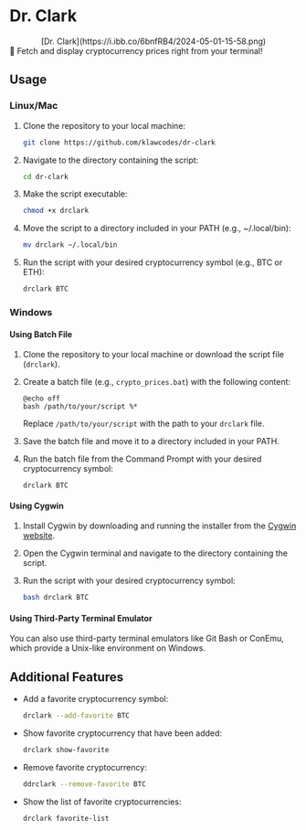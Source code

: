 
# Dr. Clark

<div style="text-align:center">
[Dr. Clark](https://i.ibb.co/6bnfRB4/2024-05-01-15-58.png)
</div>
🚀 Fetch and display cryptocurrency prices right from your terminal!

## Usage

### Linux/Mac

1. Clone the repository to your local machine:

    ```bash
    git clone https://github.com/klawcodes/dr-clark
    ```

2. Navigate to the directory containing the script:

    ```bash
    cd dr-clark
    ```

3. Make the script executable:

    ```bash
    chmod +x drclark
    ```

4. Move the script to a directory included in your PATH (e.g., ~/.local/bin):

    ```bash
    mv drclark ~/.local/bin
    ```

5. Run the script with your desired cryptocurrency symbol (e.g., BTC or ETH):

    ```bash
    drclark BTC
    ```

### Windows

#### Using Batch File

1. Clone the repository to your local machine or download the script file (`drclark`).

2. Create a batch file (e.g., `crypto_prices.bat`) with the following content:

    ```batch
    @echo off
    bash /path/to/your/script %*
    ```

    Replace `/path/to/your/script` with the path to your `drclark` file.

3. Save the batch file and move it to a directory included in your PATH.

4. Run the batch file from the Command Prompt with your desired cryptocurrency symbol:

    ```batch
    drclark BTC
    ```

#### Using Cygwin

1. Install Cygwin by downloading and running the installer from the [Cygwin website](https://www.cygwin.com/).

2. Open the Cygwin terminal and navigate to the directory containing the script.

3. Run the script with your desired cryptocurrency symbol:

    ```bash
    bash drclark BTC
    ```

#### Using Third-Party Terminal Emulator

You can also use third-party terminal emulators like Git Bash or ConEmu, which provide a Unix-like environment on Windows.

## Additional Features

- Add a favorite cryptocurrency symbol:
  ```bash
  drclark --add-favorite BTC
- Show favorite cryptocurrency that have been added:
	```bash
	drclark show-favorite
- Remove favorite cryptocurrency:
  ```bash
  ddrclark --remove-favorite BTC
- Show the list of favorite cryptocurrencies:
	```bash
	drclark favorite-list

